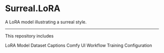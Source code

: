 # Surreal.LoRA
A LoRA model illustrating a surreal style.

---

This repository includes

LoRA Model
Dataset
Captions
Comfy UI Workflow
Training Configuration
